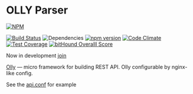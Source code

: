 # OLLY Parser

 [![NPM](https://nodei.co/npm/olly.parser.png?downloads=true&downloadRank=true&stars=true)](https://nodei.co/npm/olly.parser/)

 [![Build Status](https://travis-ci.org/AtomixInteractions/olly.parser.svg?branch=master)](https://travis-ci.org/AtomixInteractions/olly.parser)
 ![Dependencies](https://david-dm.org/atomixinteractions/olly.parser.svg)
 [![npm version](https://badge.fury.io/js/nonstandard.svg)](https://npmjs.com/nonstandard)
 [![Code Climate](https://codeclimate.com/github/AtomixInteractions/olly.parser/badges/gpa.svg)](https://codeclimate.com/github/AtomixInteractions/olly.parser)
 [![Test Coverage](https://codeclimate.com/github/AtomixInteractions/olly.parser/badges/coverage.svg)](https://codeclimate.com/github/AtomixInteractions/olly.parser/coverage)
 [![bitHound Overalll Score](https://www.bithound.io/github/AtomixInteractions/olly.parser/badges/score.svg)](https://www.bithound.io/github/AtomixInteractions/olly.parser)

Now in development [join](https://github.com/AtomixInteractions/olly.parser/pulls)

[Olly](http://npm.im/olly) — micro framework for building REST API. Olly configurable by nginx-like config.

See the [api.conf](api.conf) for example